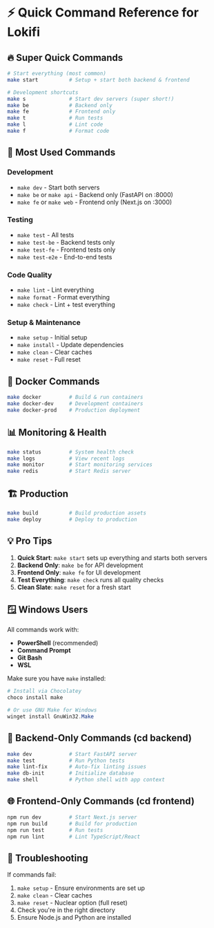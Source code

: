 # ⚡ Quick Command Reference for Lokifi

## 🔥 Super Quick Commands

```bash
# Start everything (most common)
make start          # Setup + start both backend & frontend

# Development shortcuts  
make s              # Start dev servers (super short!)
make be             # Backend only
make fe             # Frontend only
make t              # Run tests
make l              # Lint code
make f              # Format code
```

## 🎯 Most Used Commands

### Development
- `make dev` - Start both servers
- `make be` or `make api` - Backend only (FastAPI on :8000)
- `make fe` or `make web` - Frontend only (Next.js on :3000)

### Testing
- `make test` - All tests
- `make test-be` - Backend tests only
- `make test-fe` - Frontend tests only
- `make test-e2e` - End-to-end tests

### Code Quality
- `make lint` - Lint everything
- `make format` - Format everything
- `make check` - Lint + test everything

### Setup & Maintenance
- `make setup` - Initial setup
- `make install` - Update dependencies
- `make clean` - Clear caches
- `make reset` - Full reset

## 🐳 Docker Commands

```bash
make docker         # Build & run containers
make docker-dev     # Development containers
make docker-prod    # Production deployment
```

## 📊 Monitoring & Health

```bash
make status         # System health check
make logs           # View recent logs
make monitor        # Start monitoring services
make redis          # Start Redis server
```

## 🏗️ Production

```bash
make build          # Build production assets
make deploy         # Deploy to production
```

## 💡 Pro Tips

1. **Quick Start**: `make start` sets up everything and starts both servers
2. **Backend Only**: `make be` for API development
3. **Frontend Only**: `make fe` for UI development
4. **Test Everything**: `make check` runs all quality checks
5. **Clean Slate**: `make reset` for a fresh start

## 🪟 Windows Users

All commands work with:
- **PowerShell** (recommended)
- **Command Prompt**
- **Git Bash**
- **WSL**

Make sure you have `make` installed:
```powershell
# Install via Chocolatey
choco install make

# Or use GNU Make for Windows
winget install GnuWin32.Make
```

## 🔧 Backend-Only Commands (cd backend)

```bash
make dev            # Start FastAPI server
make test           # Run Python tests
make lint-fix       # Auto-fix linting issues
make db-init        # Initialize database
make shell          # Python shell with app context
```

## 🌐 Frontend-Only Commands (cd frontend)

```bash
npm run dev         # Start Next.js server
npm run build       # Build for production
npm run test        # Run tests
npm run lint        # Lint TypeScript/React
```

## 🚨 Troubleshooting

If commands fail:
1. `make setup` - Ensure environments are set up
2. `make clean` - Clear caches
3. `make reset` - Nuclear option (full reset)
4. Check you're in the right directory
5. Ensure Node.js and Python are installed
